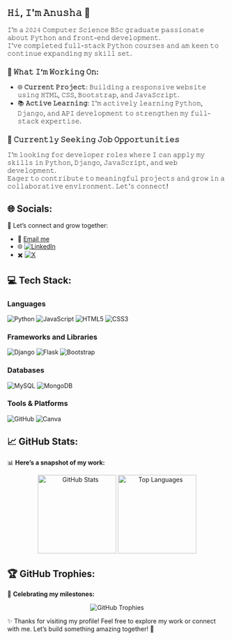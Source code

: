 ## 𝙷𝚒, 𝙸'𝚖 𝙰𝚗𝚞𝚜𝚑𝚊 👋

𝙸’𝚖 𝚊 𝟸𝟶𝟸𝟺 𝙲𝚘𝚖𝚙𝚞𝚝𝚎𝚛 𝚂𝚌𝚒𝚎𝚗𝚌𝚎 𝙱𝚂𝚌 𝚐𝚛𝚊𝚍𝚞𝚊𝚝𝚎 𝚙𝚊𝚜𝚜𝚒𝚘𝚗𝚊𝚝𝚎 𝚊𝚋𝚘𝚞𝚝 𝙿𝚢𝚝𝚑𝚘𝚗 𝚊𝚗𝚍 𝚏𝚛𝚘𝚗𝚝-𝚎𝚗𝚍 𝚍𝚎𝚟𝚎𝚕𝚘𝚙𝚖𝚎𝚗𝚝.  
𝙸’𝚟𝚎 𝚌𝚘𝚖𝚙𝚕𝚎𝚝𝚎𝚍 𝚏𝚞𝚕𝚕-𝚜𝚝𝚊𝚌𝚔 𝙿𝚢𝚝𝚑𝚘𝚗 𝚌𝚘𝚞𝚛𝚜𝚎𝚜 𝚊𝚗𝚍 𝚊𝚖 𝚔𝚎𝚎𝚗 𝚝𝚘 𝚌𝚘𝚗𝚝𝚒𝚗𝚞𝚎 𝚎𝚡𝚙𝚊𝚗𝚍𝚒𝚗𝚐 𝚖𝚢 𝚜𝚔𝚒𝚕𝚕 𝚜𝚎𝚝.

### 🔭 𝚆𝚑𝚊𝚝 𝙸’𝚖 𝚆𝚘𝚛𝚔𝚒𝚗𝚐 𝙾𝚗:
- 🌐 **𝙲𝚞𝚛𝚛𝚎𝚗𝚝 𝙿𝚛𝚘𝚓𝚎𝚌𝚝**: 𝙱𝚞𝚒𝚕𝚍𝚒𝚗𝚐 𝚊 𝚛𝚎𝚜𝚙𝚘𝚗𝚜𝚒𝚟𝚎 𝚠𝚎𝚋𝚜𝚒𝚝𝚎 𝚞𝚜𝚒𝚗𝚐 𝙷𝚃𝙼𝙻, 𝙲𝚂𝚂, 𝙱𝚘𝚘𝚝𝚜𝚝𝚛𝚊𝚙, 𝚊𝚗𝚍 𝙹𝚊𝚟𝚊𝚂𝚌𝚛𝚒𝚙𝚝.  
- 📚 **𝙰𝚌𝚝𝚒𝚟𝚎 𝙻𝚎𝚊𝚛𝚗𝚒𝚗𝚐**: 𝙸'𝚖 𝚊𝚌𝚝𝚒𝚟𝚎𝚕𝚢 𝚕𝚎𝚊𝚛𝚗𝚒𝚗𝚐 𝙿𝚢𝚝𝚑𝚘𝚗, 𝙳𝚓𝚊𝚗𝚐𝚘, 𝚊𝚗𝚍 𝙰𝙿𝙸 𝚍𝚎𝚟𝚎𝚕𝚘𝚙𝚖𝚎𝚗𝚝 𝚝𝚘 𝚜𝚝𝚛𝚎𝚗𝚐𝚝𝚑𝚎𝚗 𝚖𝚢 𝚏𝚞𝚕𝚕-𝚜𝚝𝚊𝚌𝚔 𝚎𝚡𝚙𝚎𝚛𝚝𝚒𝚜𝚎.

### 💼 **𝙲𝚞𝚛𝚛𝚎𝚗𝚝𝚕𝚢 𝚂𝚎𝚎𝚔𝚒𝚗𝚐 𝙹𝚘𝚋 𝙾𝚙𝚙𝚘𝚛𝚝𝚞𝚗𝚒𝚝𝚒𝚎𝚜**  
𝙸’𝚖 𝚕𝚘𝚘𝚔𝚒𝚗𝚐 𝚏𝚘𝚛 𝚍𝚎𝚟𝚎𝚕𝚘𝚙𝚎𝚛 𝚛𝚘𝚕𝚎𝚜 𝚠𝚑𝚎𝚛𝚎 𝙸 𝚌𝚊𝚗 𝚊𝚙𝚙𝚕𝚢 𝚖𝚢 𝚜𝚔𝚒𝚕𝚕𝚜 𝚒𝚗 𝙿𝚢𝚝𝚑𝚘𝚗, 𝙳𝚓𝚊𝚗𝚐𝚘, 𝙹𝚊𝚟𝚊𝚂𝚌𝚛𝚒𝚙𝚝, 𝚊𝚗𝚍 𝚠𝚎𝚋 𝚍𝚎𝚟𝚎𝚕𝚘𝚙𝚖𝚎𝚗𝚝.  
𝙴𝚊𝚐𝚎𝚛 𝚝𝚘 𝚌𝚘𝚗𝚝𝚛𝚒𝚋𝚞𝚝𝚎 𝚝𝚘 𝚖𝚎𝚊𝚗𝚒𝚗𝚐𝚏𝚞𝚕 𝚙𝚛𝚘𝚓𝚎𝚌𝚝𝚜 𝚊𝚗𝚍 𝚐𝚛𝚘𝚠 𝚒𝚗 𝚊 𝚌𝚘𝚕𝚕𝚊𝚋𝚘𝚛𝚊𝚝𝚒𝚟𝚎 𝚎𝚗𝚟𝚒𝚛𝚘𝚗𝚖𝚎𝚗𝚝. 𝙻𝚎𝚝'𝚜 𝚌𝚘𝚗𝚗𝚎𝚌𝚝!


## 🌐 Socials:
🌟 Let’s connect and grow together:  
- 📧   [Email me](mailto:anushaganeshan06@gmail.com)  
- 🌐   [![LinkedIn](https://img.shields.io/badge/LinkedIn-%230077B5.svg?logo=linkedin&logoColor=white)](https://www.linkedin.com/in/anusha-ganeshan123)
- ✖️   [![X](https://img.shields.io/badge/X-black.svg?logo=X&logoColor=white)](https://x.com/AnushaG1802)  


## 💻 Tech Stack:

### **Languages**  <br>
![Python](https://img.shields.io/badge/python-3670A0?style=for-the-badge&logo=python&logoColor=ffdd54)  ![JavaScript](https://img.shields.io/badge/javascript-%23323330.svg?style=for-the-badge&logo=javascript&logoColor=%23F7DF1E)  ![HTML5](https://img.shields.io/badge/html5-%23E34F26.svg?style=for-the-badge&logo=html5&logoColor=white)  ![CSS3](https://img.shields.io/badge/css3-%231572B6.svg?style=for-the-badge&logo=css3&logoColor=white)  



### **Frameworks and Libraries**  <br>
![Django](https://img.shields.io/badge/django-%23092E20.svg?style=for-the-badge&logo=django&logoColor=white)  ![Flask](https://img.shields.io/badge/flask-%23000.svg?style=for-the-badge&logo=flask&logoColor=white)  ![Bootstrap](https://img.shields.io/badge/Bootstrap-%23563D7C.svg?style=for-the-badge&logo=bootstrap&logoColor=white)  



### **Databases**  <br>
![MySQL](https://img.shields.io/badge/mysql-4479A1.svg?style=for-the-badge&logo=mysql&logoColor=white)  ![MongoDB](https://img.shields.io/badge/MongoDB-%234ea94b.svg?style=for-the-badge&logo=mongodb&logoColor=white)  



### **Tools & Platforms**  <br>
![GitHub](https://img.shields.io/badge/github-%23121011.svg?style=for-the-badge&logo=github&logoColor=white)  ![Canva](https://img.shields.io/badge/Canva-%2300C4CC.svg?style=for-the-badge&logo=Canva&logoColor=white)  



## 📈 GitHub Stats:
📊 **Here’s a snapshot of my work:**  
<div align="center">  
  <img src="https://github-readme-stats.vercel.app/api?username=AnushaGaneshan06&show_icons=true&theme=radical" alt="GitHub Stats" height="180px" />  
  <img src="https://github-readme-stats.vercel.app/api/top-langs/?username=AnushaGaneshan06&theme=radical&hide_border=false&include_all_commits=true&count_private=false&layout=compact" alt="Top Languages" height="180px" />  
</div>  



## 🏆 GitHub Trophies:
🏅 **Celebrating my milestones:**  
<div align="center">  
  <img src="https://github-profile-trophy.vercel.app/?username=AnushaGaneshan06&theme=radical&no-frame=false&no-bg=false&margin-w=4" alt="GitHub Trophies" />  
</div>  


✨ Thanks for visiting my profile! Feel free to explore my work or connect with me. Let’s build something amazing together! 🚀  
